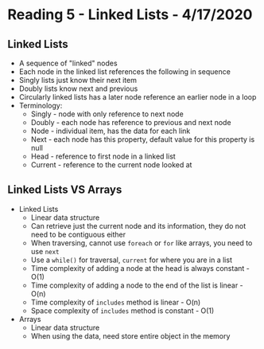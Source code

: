 # Reading 5 - Linked Lists - 4/17/2020

## Linked Lists
* A sequence of "linked" nodes
* Each node in the linked list references the following in sequence
* Singly lists just know their next item
* Doubly lists know next and previous
* Circularly linked lists has a later node reference an earlier node in a loop
* Terminology:
  * Singly - node with only reference to next node
  * Doubly - each node has reference to previous and next node
  * Node - individual item, has the data for each link
  * Next - each node has this property, default value for this property is null
  * Head - reference to first node in a linked list
  * Current - reference to the current node looked at 

## Linked Lists VS Arrays
* Linked Lists
  * Linear data structure
  * Can retrieve just the current node and its information, they do not need to be contiguous either
  * When traversing, cannot use `foreach` or `for` like arrays, you need to use `next`
  * Use a `while()` for traversal, `current` for where you are in a list
  * Time complexity of adding a node at the head is always constant - O(1)
  * Time complexity of adding a node to the end of the list is linear - O(n) 
  * Time complexity of `includes` method is linear - O(n)
  * Space complexity of `includes` method is constant - O(1)
* Arrays
  * Linear data structure
  * When using the data, need store entire object in the memory